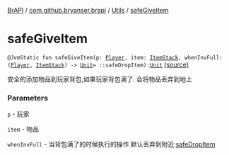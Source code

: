 [BrAPI](../../index.md) / [com.github.bryanser.brapi](../index.md) / [Utils](index.md) / [safeGiveItem](./safe-give-item.md)

# safeGiveItem

`@JvmStatic fun safeGiveItem(p: `[`Player`](https://hub.spigotmc.org/javadocs/spigot/org/bukkit/entity/Player.html)`, item: `[`ItemStack`](https://hub.spigotmc.org/javadocs/spigot/org/bukkit/inventory/ItemStack.html)`, whenInvFull: (`[`Player`](https://hub.spigotmc.org/javadocs/spigot/org/bukkit/entity/Player.html)`, `[`ItemStack`](https://hub.spigotmc.org/javadocs/spigot/org/bukkit/inventory/ItemStack.html)`) -> `[`Unit`](https://kotlinlang.org/api/latest/jvm/stdlib/kotlin/-unit/index.html)` = ::safeDropItem): `[`Unit`](https://kotlinlang.org/api/latest/jvm/stdlib/kotlin/-unit/index.html) [(source)](https://github.com/BryanSer/BrAPI/raw/ver-kotlin/src/main/kotlin/com/github/bryanser/brapi/Utils.kt#L114)

安全的添加物品到玩家背包,如果玩家背包满了. 会将物品丢弃到地上

### Parameters

`p` - 玩家

`item` - 物品

`whenInvFull` - 当背包满了的时候执行的操作 默认丢弃到附近:[safeDropItem](safe-drop-item.md)